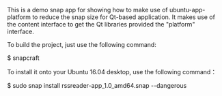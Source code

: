 This is a demo snap app for showing how to make use of ubuntu-app-platform to reduce the snap size for Qt-based application. It makes use of the content interface to get the Qt libraries provided the "platform" interface.

To build the project, just use the following command:

$ snapcraft

To install it onto your Ubuntu 16.04 desktop, use the following command：

$ sudo snap install rssreader-app_1.0_amd64.snap --dangerous
